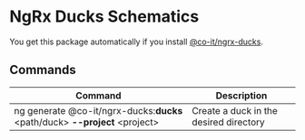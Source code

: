 # NgRx Ducks Schematics

You get this package automatically if you install [@co-it/ngrx-ducks](https://www.npmjs.com/package/@co-it/ngrx-ducks).

## Commands

| Command                                                                      | Description                            |
| ---------------------------------------------------------------------------- | -------------------------------------- |
| ng generate @co-it/ngrx-ducks:**ducks** <path/duck> **--project** \<project> | Create a duck in the desired directory |
